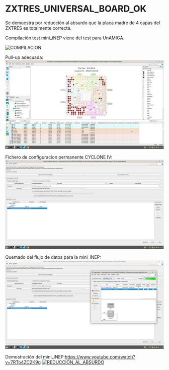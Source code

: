 # ZXTRES_UNIVERSAL_BOARD_OK
Se demuestra por reducción al absurdo que la placa madre de 4 capas del ZXTRES es totalmente correcta.

Compilación test mini_iNEP viene del test para UnAMIGA.

![COMPILACION](https://github.com/AtlasFPGA/ZXTRES_UNIVERSAL_BOARD_OK/blob/main/FOTOS/1-compilaci%C3%B3n.png)

Pull-up adecuada:
![PULLUP_ADECUADA](https://github.com/AtlasFPGA/ZXTRES_UNIVERSAL_BOARD_OK/blob/main/FOTOS/2-pullup_en_sitio_adecuado.png)

Fichero de configuracion permanente CYCLONE IV:
![GENERAR_FICHERO_CONFIGURACION_PERMANENTE](https://github.com/AtlasFPGA/ZXTRES_UNIVERSAL_BOARD_OK/blob/main/FOTOS/3-generacion_fichero_de_configuracion_permanente.png)

Quemado del flujo de datos para la mini_iNEP:
![QUEMADO_FLUJO_DATOS](https://github.com/AtlasFPGA/ZXTRES_UNIVERSAL_BOARD_OK/blob/main/FOTOS/4-quemado_contenido_memoria_spi_flash.png)

Demostración del mini_iNEP:https://www.youtube.com/watch?v=7RTo4ZC2K9g
[![REDUCCIÓN_AL_ABSURDO](https://img.youtube.com/vi/7RTo4ZC2K9g/0.jpg)](https://www.youtube.com/watch?v=7RTo4ZC2K9g)

